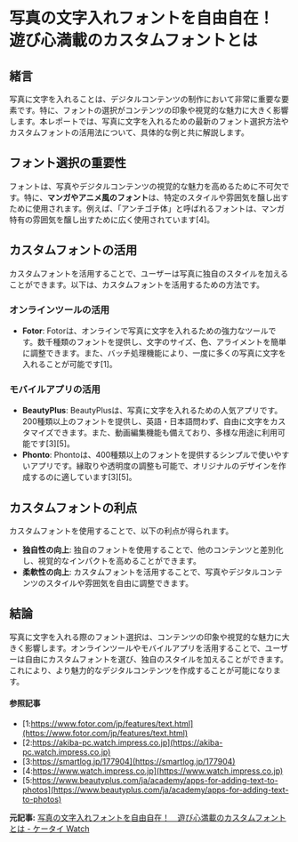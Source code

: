 # 写真の文字入れフォントを自由自在！　遊び心満載のカスタムフォントとは

## 緒言

写真に文字を入れることは、デジタルコンテンツの制作において非常に重要な要素です。特に、フォントの選択がコンテンツの印象や視覚的な魅力に大きく影響します。本レポートでは、写真に文字を入れるための最新のフォント選択方法やカスタムフォントの活用法について、具体的な例と共に解説します。

## フォント選択の重要性

フォントは、写真やデジタルコンテンツの視覚的な魅力を高めるために不可欠です。特に、**マンガやアニメ風のフォント**は、特定のスタイルや雰囲気を醸し出すために使用されます。例えば、「アンチゴチ体」と呼ばれるフォントは、マンガ特有の雰囲気を醸し出すために広く使用されています[4]。

## カスタムフォントの活用

カスタムフォントを活用することで、ユーザーは写真に独自のスタイルを加えることができます。以下は、カスタムフォントを活用するための方法です。

### **オンラインツールの活用**

- **Fotor**: Fotorは、オンラインで写真に文字を入れるための強力なツールです。数千種類のフォントを提供し、文字のサイズ、色、アライメントを簡単に調整できます。また、バッチ処理機能により、一度に多くの写真に文字を入れることが可能です[1]。

### **モバイルアプリの活用**

- **BeautyPlus**: BeautyPlusは、写真に文字を入れるための人気アプリです。200種類以上のフォントを提供し、英語・日本語問わず、自由に文字をカスタマイズできます。また、動画編集機能も備えており、多様な用途に利用可能です[3][5]。
- **Phonto**: Phontoは、400種類以上のフォントを提供するシンプルで使いやすいアプリです。縁取りや透明度の調整も可能で、オリジナルのデザインを作成するのに適しています[3][5]。

## カスタムフォントの利点

カスタムフォントを使用することで、以下の利点が得られます。

- **独自性の向上**: 独自のフォントを使用することで、他のコンテンツと差別化し、視覚的なインパクトを高めることができます。
- **柔軟性の向上**: カスタムフォントを活用することで、写真やデジタルコンテンツのスタイルや雰囲気を自由に調整できます。

## 結論

写真に文字を入れる際のフォント選択は、コンテンツの印象や視覚的な魅力に大きく影響します。オンラインツールやモバイルアプリを活用することで、ユーザーは自由にカスタムフォントを選び、独自のスタイルを加えることができます。これにより、より魅力的なデジタルコンテンツを作成することが可能になります。

#### 参照記事
- [1:https://www.fotor.com/jp/features/text.html](https://www.fotor.com/jp/features/text.html)
- [2:https://akiba-pc.watch.impress.co.jp](https://akiba-pc.watch.impress.co.jp)
- [3:https://smartlog.jp/177904](https://smartlog.jp/177904)
- [4:https://www.watch.impress.co.jp](https://www.watch.impress.co.jp)
- [5:https://www.beautyplus.com/ja/academy/apps-for-adding-text-to-photos](https://www.beautyplus.com/ja/academy/apps-for-adding-text-to-photos)


**元記事:** [写真の文字入れフォントを自由自在！　遊び心満載のカスタムフォントとは - ケータイ Watch](https://k-tai.watch.impress.co.jp/docs/column/stapa/1668121.html)